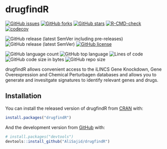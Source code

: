 
<!-- README.md is generated from README.Rmd. Please edit that file -->

# drugfindR

<!-- badges: start -->

[![GitHub
issues](https://img.shields.io/github/issues/AliSajid/drugfindR)](https://github.com/AliSajid/drugfindR/issues)
[![GitHub
forks](https://img.shields.io/github/forks/AliSajid/drugfindR)](https://github.com/AliSajid/drugfindR/network)
[![GitHub
stars](https://img.shields.io/github/stars/AliSajid/drugfindR)](https://github.com/AliSajid/drugfindR/stargazers)
[![R-CMD-check](https://github.com/AliSajid/drugfindR/workflows/R-CMD-check/badge.svg)](https://github.com/AliSajid/drugfindR/actions)
[![codecov](https://codecov.io/gh/AliSajid/drugfindR/branch/main/graph/badge.svg?token=FeAvIeTAiz)](https://codecov.io/gh/AliSajid/drugfindR)

![GitHub release (latest SemVer including
pre-releases)](https://img.shields.io/github/v/release/AliSajid/drugfindR?include_prereleases&label=latest-release)
![GitHub release (latest
SemVer)](https://img.shields.io/github/v/release/AliSajid/drugfindR?label=latest-stable)
[![GitHub
license](https://img.shields.io/github/license/AliSajid/drugfindR)](https://github.com/AliSajid/drugfindR/blob/main/LICENSE)

![GitHub language
count](https://img.shields.io/github/languages/count/AliSajid/drugfindR)
![GitHub top
language](https://img.shields.io/github/languages/top/AliSajid/drugfindR)
![Lines of
code](https://img.shields.io/tokei/lines/github/AliSajid/drugfindR)
![GitHub code size in
bytes](https://img.shields.io/github/languages/code-size/AliSajid/drugfindR)
![GitHub repo
size](https://img.shields.io/github/repo-size/AliSajid/drugfindR)
<!-- badges: end -->

drugfindR allows convenient access to the iLINCS Gene Knockdown, Gene
Overexpression and Chemical Perturbagen databases and allows you to
generate and invesitgate signatures to identify relevant genes and
drugs.

## Installation

You can install the released version of drugfindR from
[CRAN](https://CRAN.R-project.org) with:

``` r
install.packages("drugfindR")
```

And the development version from [GitHub](https://github.com/) with:

``` r
# install.packages("devtools")
devtools::install_github("AliSajid/drugfindR")
```
